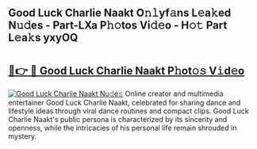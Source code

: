 ## Good Luck Charlie Naakt O𝚗𝚕yf𝚊ns L𝚎a𝚔ed N𝚞𝚍es - Part-LXa P𝚑𝚘tos Vi𝚍𝚎o - H𝚘𝚝 Part L𝚎a𝚔s yxyOQ

# <h2><a href="http://kf6hme.oniu.top/?m=Good+Luck+Charlie+Naakt">🔗👉 🔴 Good Luck Charlie Naakt P𝚑ot𝚘𝚜 V𝚒d𝚎o</a></h2>

[![Good Luck Charlie Naakt Nu𝚍e𝚜](https://i.imgur.com/0qMVB7G.gif)](http://kf6hme.oniu.top/?m=Good+Luck+Charlie+Naakt)
Online creator and multimedia entertainer Good Luck Charlie Naakt, celebrated for sharing dance and lifestyle ideas through viral dance routines and compact clips. Good Luck Charlie Naakt's public persona is characterized by its sincerity and openness, while the intricacies of his personal life remain shrouded in mystery.  
